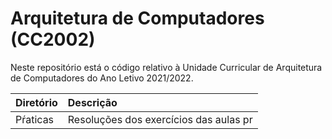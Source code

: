 # Arquitetura de Computadores (CC2002)
Neste repositório está o código relativo à Unidade Curricular de Arquitetura de Computadores do Ano Letivo 2021/2022.

| Diretório | Descrição |
| :-------- | :------------------------------------------------------------------------------|
| Pŕaticas  | Resoluções dos exercícios das aulas pr |
